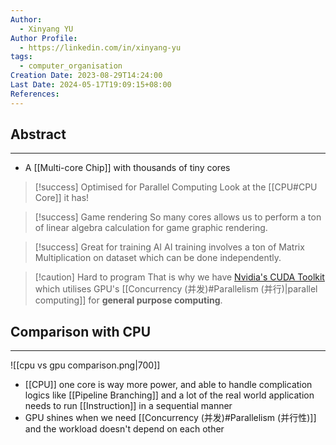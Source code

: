 ```yaml
---
Author:
  - Xinyang YU
Author Profile:
  - https://linkedin.com/in/xinyang-yu
tags:
  - computer_organisation
Creation Date: 2023-08-29T14:24:00
Last Date: 2024-05-17T19:09:15+08:00
References: 
---
```

## Abstract
---
- A [[Multi-core Chip]] with thousands of tiny cores

>[!success] Optimised for Parallel Computing
> Look at the [[CPU#CPU Core]] it has!

>[!success] Game rendering
> So many cores allows us to perform a ton of linear algebra calculation for game graphic rendering.

>[!success] Great for training AI
> AI training involves a ton of Matrix Multiplication on dataset which can be done independently.

>[!caution] Hard to program
> That is why we have  [Nvidia's CUDA Toolkit](https://developer.nvidia.com/cuda-toolkit) which utilises GPU's [[Concurrency (并发)#Parallelism (并行)|parallel computing]] for **general purpose computing**.


## Comparison with CPU
---
![[cpu vs gpu comparison.png|700]]

- [[CPU]] one core is way more power, and able to handle complication logics like [[Pipeline Branching]] and a lot of the real world application needs to run [[Instruction]] in a sequential manner
- GPU shines when we need [[Concurrency (并发)#Parallelism (并行性)]] and the workload doesn't depend on each other

